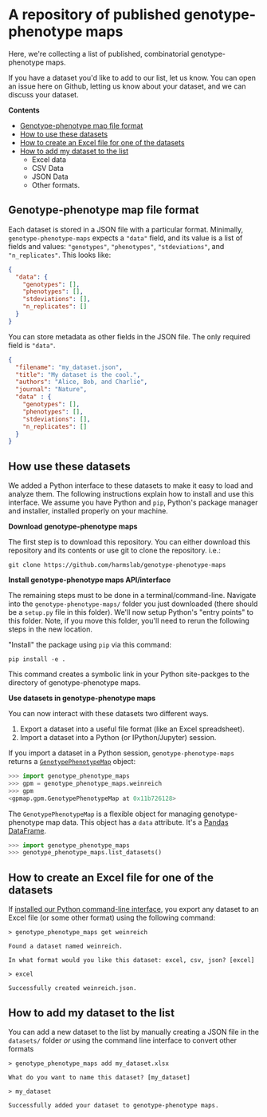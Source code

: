 # A repository of published genotype-phenotype maps

Here, we're collecting a list of published, combinatorial genotype-phenotype maps.

If you have a dataset you'd like to add to our list, let us know. You can open an issue here on Github, letting us know about your dataset, and we can discuss your dataset.

**Contents**

* [Genotype-phenotype map file format](#genotype-phenotype-map-file-format)
* [How to use these datasets](#how-use-these-datasets)
* [How to create an Excel file for one of the datasets](#how-to-create-an-excel-file-for-one-of-the-datasets)
* [How to add my dataset to the list](#how-to-add-my-dataset-to-the-list)
    * Excel data
    * CSV Data
    * JSON Data
    * Other formats.

## Genotype-phenotype map file format

Each dataset is stored in a JSON file with a particular format. Minimally, `genotype-phenotype-maps`
expects a `"data"` field, and its value is a list of fields and values: `"genotypes"`, `"phenotypes"`, `"stdeviations"`, and `"n_replicates"`. This looks like:
```json
{
  "data": {
    "genotypes": [],
    "phenotypes": [],
    "stdeviations": [],
    "n_replicates": []
  }
}
```

You can store metadata as other fields in the JSON file. The only required field is `"data"`.
```json
{   
  "filename": "my_dataset.json",
  "title": "My dataset is the cool.",
  "authors": "Alice, Bob, and Charlie",
  "journal": "Nature",
  "data" : {
    "genotypes": [],
    "phenotypes": [],
    "stdeviations": [],
    "n_replicates": []
  }
}
```


## How use these datasets

We added a Python interface to these datasets to make it easy to load and analyze them. The following instructions explain how to install and use this interface. We assume you have Python and `pip`, Python's package manager and installer, installed properly on your machine. 

**Download genotype-phenotype maps**

The first step is to download this repository. You can either download this repository and its contents or use git to clone the repository. i.e.:
```
git clone https://github.com/harmslab/genotype-phenotype-maps
```

**Install genotype-phenotype maps API/interface**

The remaining steps must to be done in a terminal/command-line. Navigate into the `genotype-phenotype-maps/` folder you just downloaded (there should be a `setup.py` file in this folder). We'll now setup Python's "entry points" to this folder. Note, if you move this folder, you'll need to rerun the following steps in the new location. 

"Install" the package using `pip` via this command:
```
pip install -e .
```
This command creates a symbolic link in your Python site-packges to the directory of genotype-phenotype maps. 

**Use datasets in genotype-phenotype maps**

You can now interact with these datasets two different ways. 
1. Export a dataset into a useful file format (like an Excel spreadsheet). 
2. Import a dataset into a Python (or IPython/Jupyter) session.

If you import a dataset in a Python session, `genotype-phenotype-maps` returns a [`GenotypePhenotypeMap`](https://github.com/harmslab/gpmap) object:  
```python
>>> import genotype_phenotype_maps
>>> gpm = genotype_phenotype_maps.weinreich
>>> gpm
<gpmap.gpm.GenotypePhenotypeMap at 0x11b726128>
```
The `GenotypePhenotypeMap` is a flexible object for managing genotype-phenotype map data. This object has a `data` attribute. It's a [Pandas DataFrame](https://pandas.pydata.org/pandas-docs/stable/reference/frame.html). 

```python
>>> import genotype_phenotype_maps
>>> genotype_phenotype_maps.list_datasets()

```

## How to create an Excel file for one of the datasets

If [installed our Python command-line interface](), you export any dataset to an Excel file (or some other format) using the following command: 
```
> genotype_phenotype_maps get weinreich

Found a dataset named weinreich.

In what format would you like this dataset: excel, csv, json? [excel]

> excel

Successfully created weinreich.json.
```

## How to add my dataset to the list

You can add a new dataset to the list by manually creating a JSON file in the `datasets/` folder *or* using the command line interface to convert other formats

```
> genotype_phenotype_maps add my_dataset.xlsx

What do you want to name this dataset? [my_dataset]

> my_dataset

Successfully added your dataset to genotype-phenotype maps.
```